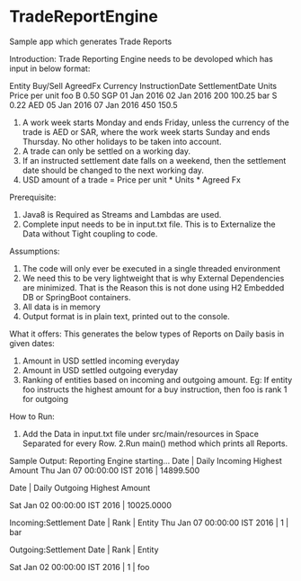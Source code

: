 # TradeReportEngine
Sample app which generates Trade Reports

Introduction:
Trade Reporting Engine needs to be devoloped which has input in below format:

Entity Buy/Sell AgreedFx Currency InstructionDate SettlementDate Units Price per unit
foo      B       0.50      SGP     01 Jan 2016     02 Jan 2016    200     100.25
bar      S       0.22      AED     05 Jan 2016     07 Jan 2016    450     150.5

1. A work week starts Monday and ends Friday, unless the currency of the trade is AED or SAR, where
the work week starts Sunday and ends Thursday. No other holidays to be taken into account.
2. A trade can only be settled on a working day.
3. If an instructed settlement date falls on a weekend, then the settlement date should be changed to
the next working day.
4. USD amount of a trade = Price per unit * Units * Agreed Fx

Prerequisite:
1. Java8 is Required as Streams and Lambdas are used.
2. Complete input needs to be in input.txt file. This is to Externalize the Data without Tight coupling to code.

Assumptions:
1. The code will only ever be executed in a single threaded environment
2. We need this to be very lightweight that is why External Dependencies are minimized. That is the Reason this is not done using H2 Embedded DB or SpringBoot containers.
3. All data is in memory
4. Output format is in plain text, printed out to the console.

What it offers:
This generates the below types of Reports on Daily basis in given dates:

1. Amount in USD settled incoming everyday
2. Amount in USD settled outgoing everyday
3. Ranking of entities based on incoming and outgoing amount. Eg: If entity foo instructs the highest
amount for a buy instruction, then foo is rank 1 for outgoing

How to Run:
1. Add the Data in input.txt file under src/main/resources in Space Separated for every Row.
2.Run main() method which prints all Reports.

Sample Output:
Reporting Engine starting...
Date                            |    Daily Incoming Highest Amount
Thu Jan 07 00:00:00 IST 2016    |    14899.500

Date                            |    Daily Outgoing Highest Amount

Sat Jan 02 00:00:00 IST 2016    |    10025.0000


Incoming:Settlement Date        |     Rank                   |    Entity
Thu Jan 07 00:00:00 IST 2016    |      1                     |    bar

Outgoing:Settlement Date        |     Rank                   |    Entity

Sat Jan 02 00:00:00 IST 2016    |      1                     |    foo

